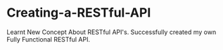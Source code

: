 # Creating-a-RESTful-API
Learnt New Concept About RESTful API's. Successfully created my own Fully Functional RESTful API.
